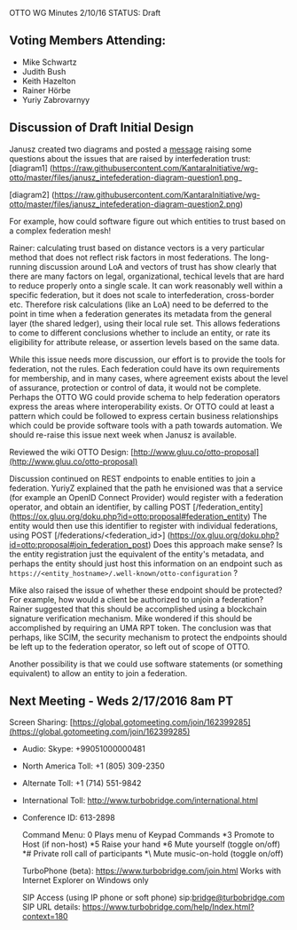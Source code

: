 OTTO WG Minutes 2/10/16
STATUS: Draft

## Voting Members Attending:
 - Mike Schwartz
 - Judith Bush
 - Keith Hazelton
 - Rainer Hörbe
 - Yuriy Zabrovarnyy

## Discussion of Draft Initial Design

Janusz created two diagrams and posted a 
[message](http://kantarainitiative.org/pipermail/wg-otto/2016-February/000191.html) raising some 
questions about the issues that are raised by interfederation trust: 
[diagram1]
(https://raw.githubusercontent.com/KantaraInitiative/wg-otto/master/files/janusz_intefederation-diagram-question1.png_

[diagram2]
(https://raw.githubusercontent.com/KantaraInitiative/wg-otto/master/files/janusz_intefederation-diagram-question2.png)

For example, how could software figure out which entities to trust based on a complex federation mesh! 

Rainer: calculating trust based on distance vectors is a very particular method that does not reflect risk factors
in most federations. The long-running discussion around LoA and vectors of trust has show clearly that there are many
factors on legal, organizational, techical levels that are hard to reduce properly onto a single scale. It can work
reasonably well within a specific federation, but it does not scale to interfederation, cross-border etc. Therefore
risk calculations (like an LoA) need to be deferred to the point in time when a federation generates its metadata from 
the general layer (the shared ledger), using their local rule set. This allows federations to come to different conclusions whether to 
include an entity, or rate its eligibility for attribute release, or assertion levels based on the same data.

While this issue needs more discussion, our effort is to provide the tools for federation, not the rules.
Each federation could have its own requirements for membership, and in many cases, where agreement exists
about the level of assurance, protection or control of data, it would not be complete. Perhaps the OTTO WG
could provide schema to help federation operators express the areas where interoperability exists. Or OTTO
could at least a pattern which could be followed to express certain business relationships which could be
provide software tools with a path towards automation. We should re-raise this issue next week when Janusz is available.

Reviewed the wiki OTTO Design: [http://www.gluu.co/otto-proposal](http://www.gluu.co/otto-proposal)

Discussion continued on REST endpoints to enable entities to join a federation. YuriyZ explained that the path 
he envisioned was that a service (for example an OpenID Connect Provider) would register with a federation operator, 
and obtain an identifier, by calling POST [/federation_entity]
(https://ox.gluu.org/doku.php?id=otto:proposal#federation_entity) The entity would then use this identifier to register 
with individual federations, using POST [/federations/<federation_id>]
(https://ox.gluu.org/doku.php?id=otto:proposal#join_federation_post) Does this approach make sense? Is the entity
registration just the equivalent of the entity's metadata, and perhaps the entity should just host this information
on an endpoint such as `https://<entity_hostname>/.well-known/otto-configuration` ? 

Mike also raised the issue of whether these endpoint should be protected? For example, how would a client
be authorized to unjoin a federation? Rainer suggested that this should be accomplished using a blockchain 
signature verification mechanism. Mike wondered if this should be accomplished by requiring an UMA RPT token. 
The conclusion was that perhaps, like SCIM, the security mechanism to protect the endpoints should be left 
up to the federation operator, so left out of scope of OTTO.

Another possibility is that we could use software statements (or something equivalent) to allow an entity
to join a federation.


## Next Meeting - Weds 2/17/2016 8am PT

Screen Sharing: [https://global.gotomeeting.com/join/162399285](https://global.gotomeeting.com/join/162399285)

 - Audio: Skype: +99051000000481
 - North America Toll: +1 (805) 309-2350
 - Alternate Toll: +1 (714) 551-9842
 - International Toll: http://www.turbobridge.com/international.html

 - Conference ID: 613-2898

    Command Menu: 0 Plays menu of Keypad Commands *3 Promote to Host (if non-host) *5 Raise your hand 
    *6 Mute yourself (toggle on/off) *# Private roll call of participants *\ Mute music-on-hold (toggle on/off)

    TurboPhone (beta): https://www.turbobridge.com/join.html Works with Internet Explorer on Windows only

    SIP Access (using IP phone or soft phone) sip:bridge@turbobridge.com
    SIP URL details: https://www.turbobridge.com/help/Index.html?context=180

